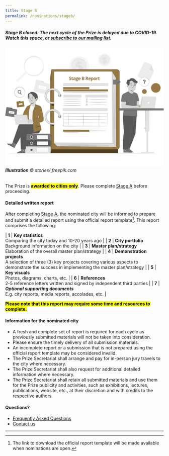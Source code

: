 ```yaml
---
title: Stage B
permalink: /nominations/stageb/
---
```


##### **Stage B closed:** The next cycle of the Prize is delayed due to COVID-19. Watch this space, or [subscribe to our mailing list](https://go.gov.sg/newsletter).

###### ![Stage B Report](/images/stage-b-report.jpg/)**Illustration** © stories/ freepik.com

The Prize is **<mark>awarded to cities only</mark>**. Please complete [Stage A](/nominations/stagea) before proceeding.

#### **Detailed written report**

After completing [Stage A](//nominations/stagea), the nominated city will be informed to prepare and submit a detailed report using the official report template[^1]. This report comprises the following: 

| **1** | **Key statistics** <br> Comparing the city today and 10-20 years ago |
| **2** | **City portfolio** <br> Background information on the city |
| **3** | **Master plan/strategy** <br> Elaboration of the overall master plan/strategy |
| **4** | **Demonstration projects** <br> A selection of three (3) key projects covering various aspects to demonstrate the success in implementing the master plan/strategy |
| **5** | **Key visuals** <br> Photos, diagrams, charts, etc. |
| **6** | **References** <br> 2-5 reference letters written and signed by independent third parties |
| **7** | ***Optional supporting documents*** <br> E.g. city reports, media reports, accolades, etc. |

**<mark>Please note that this report may require some time and resources to complete.</mark>** 

#### **Information for the nominated city**

- A fresh and complete set of report is required for each cycle as previously submitted materials will not be taken into consideration. 
- Please ensure the timely delivery of all submission materials. 
- An incomplete report or a submission that is not prepared using the official report template may be considered invalid. 
- The Prize Secretariat shall arrange and pay for in-person jury travels to the city where necessary. 
- The Prize Secretariat shall also request for additional detailed information where necessary. 
- The Prize Secretariat shall retain all submitted materials and use them for the Prize publicity and activities, such as exhibitions, lectures, publications, website, etc., at their discretion and with credits to the respective authors. 

#### **Questions?**

- [Frequently Asked Questions](/faq/) 
- [Contact us](/feedback/)

---

[^1]: The link to download the official report template will be made available when nominations are open. 
